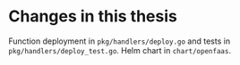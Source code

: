 # Changes in this thesis

Function deployment in `pkg/handlers/deploy.go` and tests in `pkg/handlers/deploy_test.go`.
Helm chart in `chart/openfaas`.
